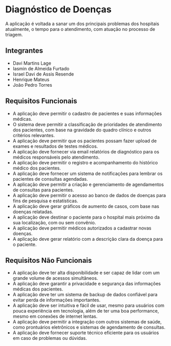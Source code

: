 <h1>Diagnóstico de Doenças</h1>
<p>A aplicação é voltada a sanar um dos principais problemas dos hospitais atualmente, o tempo para o atendimento, com atuação no processo de triagem.</p>

<h2>Integrantes</h2>
<ul>
  <li>Davi Martins Lage</li>
  <li>Iasmin de Almeida Furtado</li>
  <li>Israel Davi de Assis Resende</li>
  <li>Henrique Mateus</li>
  <li>João Pedro Torres</li>
</ul>

<h2>Requisitos Funcionais</h2>
<ul>
  <li>A aplicação deve permitir o cadastro de pacientes e suas informações médicas.</li>
  <li>O sistema deve permitir a classificação de prioridades de atendimento dos pacientes, com base na gravidade do quadro clínico e outros critérios relevantes.</li>
  <li>A aplicação deve permitir que os pacientes possam fazer upload de exames e resultados de testes médicos.</li>
  <li>A aplicação deve fornecer via email relatórios de diagnóstico para os médicos responsáveis pelo atendimento.</li>
  <li>A aplicação deve permitir o registro e acompanhamento do histórico médico dos pacientes.</li>
  <li>A aplicação deve fornecer um sistema de notificações para lembrar os pacientes de consultas agendadas.</li>
  <li>A aplicação deve permitir a criação e gerenciamento de agendamentos de consultas para pacientes.</li>
  <li>A aplicação deve permitir o acesso ao banco de dados de doenças para fins de pesquisa e estatísticas.</li>
  <li>A aplicação deve gerar gráficos de aumento de casos, com base nas doenças relatadas.</li>
  <li>A aplicação deve destinar o paciente para o hospital mais próximo da sua localização, com ou sem convênio.</li>
  <li>A aplicação deve permitir médicos autorizados a cadastrar novas doenças.</li>
  <li>A aplicação deve gerar relatório com a descrição clara da doença para o paciente.</li>
</ul>

<h2>Requisitos Não Funcionais</h2>
<ul>
  <li>A aplicação deve ter alta disponibilidade e ser capaz de lidar com um grande volume de acessos simultâneos.</li>
  <li>A aplicação deve garantir a privacidade e segurança das informações médicas dos pacientes.</li>
  <li>A aplicação deve ter um sistema de backup de dados confiável para evitar perda de informações importantes.</li>
  <li>A aplicação deve ser intuitiva e fácil de usar, mesmo para usuários com pouca experiência em tecnologia, além de ter uma boa performance, mesmo em conexões de internet lentas.</li>
  <li>A aplicação deve permitir a integração com outros sistemas de saúde, como prontuários eletrônicos e sistemas de agendamento de consultas.</li>
  <li>A aplicação deve fornecer suporte técnico eficiente para os usuários em caso de problemas ou dúvidas.</li>
</ul>

